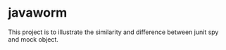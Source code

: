 # javaworm

This project is to illustrate the similarity and difference between junit spy and mock object.
